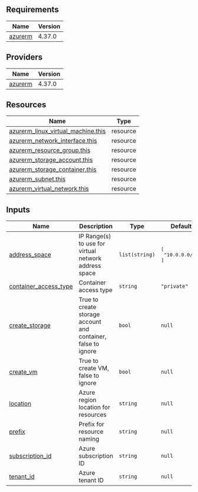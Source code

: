 <!-- BEGIN_TF_DOCS -->
## Requirements

| Name | Version |
|------|---------|
| <a name="requirement_azurerm"></a> [azurerm](#requirement\_azurerm) | 4.37.0 |

## Providers

| Name | Version |
|------|---------|
| <a name="provider_azurerm"></a> [azurerm](#provider\_azurerm) | 4.37.0 |

## Resources

| Name | Type |
|------|------|
| [azurerm_linux_virtual_machine.this](https://registry.terraform.io/providers/hashicorp/azurerm/4.37.0/docs/resources/linux_virtual_machine) | resource |
| [azurerm_network_interface.this](https://registry.terraform.io/providers/hashicorp/azurerm/4.37.0/docs/resources/network_interface) | resource |
| [azurerm_resource_group.this](https://registry.terraform.io/providers/hashicorp/azurerm/4.37.0/docs/resources/resource_group) | resource |
| [azurerm_storage_account.this](https://registry.terraform.io/providers/hashicorp/azurerm/4.37.0/docs/resources/storage_account) | resource |
| [azurerm_storage_container.this](https://registry.terraform.io/providers/hashicorp/azurerm/4.37.0/docs/resources/storage_container) | resource |
| [azurerm_subnet.this](https://registry.terraform.io/providers/hashicorp/azurerm/4.37.0/docs/resources/subnet) | resource |
| [azurerm_virtual_network.this](https://registry.terraform.io/providers/hashicorp/azurerm/4.37.0/docs/resources/virtual_network) | resource |

## Inputs

| Name | Description | Type | Default | Required |
|------|-------------|------|---------|:--------:|
| <a name="input_address_space"></a> [address\_space](#input\_address\_space) | IP Range(s) to use for virtual network address space | `list(string)` | <pre>[<br/>  "10.0.0.0/16"<br/>]</pre> | no |
| <a name="input_container_access_type"></a> [container\_access\_type](#input\_container\_access\_type) | Container access type | `string` | `"private"` | no |
| <a name="input_create_storage"></a> [create\_storage](#input\_create\_storage) | True to create storage account and container, false to ignore | `bool` | `null` | no |
| <a name="input_create_vm"></a> [create\_vm](#input\_create\_vm) | True to create VM, false to ignore | `bool` | `null` | no |
| <a name="input_location"></a> [location](#input\_location) | Azure region location for resources | `string` | `null` | no |
| <a name="input_prefix"></a> [prefix](#input\_prefix) | Prefix for resource naming | `string` | `null` | no |
| <a name="input_subscription_id"></a> [subscription\_id](#input\_subscription\_id) | Azure subscription ID | `string` | `null` | no |
| <a name="input_tenant_id"></a> [tenant\_id](#input\_tenant\_id) | Azure tenant ID | `string` | `null` | no |
<!-- END_TF_DOCS -->